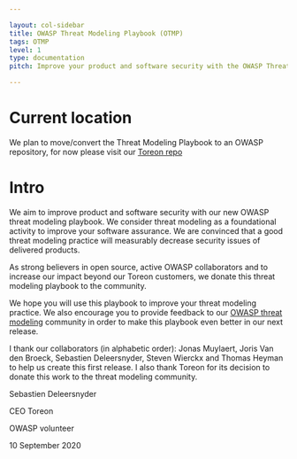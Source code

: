 ```yaml
---

layout: col-sidebar
title: OWASP Threat Modeling Playbook (OTMP)
tags: OTMP
level: 1
type: documentation
pitch: Improve your product and software security with the OWASP Threat Modeling Playbook (OTMP)

---
```

# Current location

We plan to move/convert the Threat Modeling Playbook to an OWASP repository, for now please visit our [Toreon repo](https://github.com/Toreon/threat-model-playbook)

# Intro
We aim to improve product and software security with our new OWASP threat modeling playbook. We consider threat modeling as a foundational activity to improve your software assurance. We are convinced that a good threat modeling practice will measurably decrease security issues of delivered products.

As strong believers in open source, active OWASP collaborators and to increase our impact beyond our Toreon customers, we donate this threat modeling playbook to the community.

We hope you will use this playbook to improve your threat modeling practice. We also encourage you to provide feedback to our [OWASP threat modeling](https://owasp.org/www-community/Threat_Modeling) community in order to make this playbook even better in our next release.

I thank our collaborators (in alphabetic order): Jonas Muylaert, Joris Van den Broeck, Sebastien Deleersnyder, Steven Wierckx and Thomas Heyman to help us create this first release. I also thank Toreon for its decision to donate this work to the threat modeling community.

Sebastien Deleersnyder

CEO Toreon

OWASP volunteer

10 September 2020
